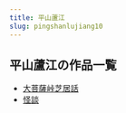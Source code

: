 ```yaml
---
title: 平山蘆江
slug: pingshanlujiang10
---
```


## 平山蘆江の作品一覧

- [大菩薩峠芝居話](dapusasangzhiju-704)
- [怪談](guaitan-76d)

